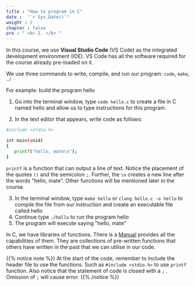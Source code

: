 ```yaml
---
title : "How to program in C"
date :  "`r Sys.Date()`" 
weight : 2 
chapter : false
pre : " <b> 2. </b> "
---
```

In this course, we use **Visual Studio Code** (VS Code) as the integrated development environment (IDE). VS Code has all the software required for the course already pre-loaded on it.

We use three commands to write, compile, and run our program: `code`, `make`, `./` 

For example: build the program hello
1. Go into the terminal window, type ```code hello.c``` to create a file in C named hello and allow us to type instructions for this program.

2. In the text editor that appears, write code as follows:
 ```bash
#include <stdio.h>

int main(void)
{
    printf("hello, mate\n");
}
```
`printf` is a function that can output a line of text. Notice the placement of the quotes `()` and the semicolon `;`. Further, the `\n` creates a new line after the words "hello, mate". Other functions will be mentioned later in the course.

3. In the terminal window, type ```make hello``` or ```clang hello.c -o hello``` to compile the file from our instruction and create an executable file called hello
4. Continue type ```./hello``` to run the program hello
5. The program will execute saying "hello, mate"

In C, we have libraries of functions. There is a [Manual](https://manual.cs50.io/) provides all the capabilities of them. They are collections of pre-written functions that others have written in the past that we can utilise in our code.

{{% notice note %}}
At the start of the code, remember to include the header file to use the functions. Such as `#include <stdio.h>` to use `printf` function. Also notice that the statement of code is closed with a `;` . Omission of `;` will cause error.
{{% /notice %}}

